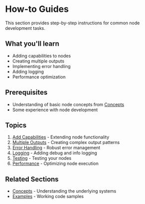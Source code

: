 # How-to Guides

This section provides step-by-step instructions for common node development tasks.

## What you'll learn

- Adding capabilities to nodes
- Creating multiple outputs
- Implementing error handling
- Adding logging
- Performance optimization

## Prerequisites

- Understanding of basic node concepts from [Concepts](../concepts/index.md)
- Some experience with node development

## Topics

1. [Add Capabilities](add-capabilities.md) - Extending node functionality
1. [Multiple Outputs](multiple-outputs.md) - Creating complex output patterns
1. [Error Handling](error-handling.md) - Robust error management
1. [Logging](logging.md) - Adding debug and info logging
1. [Testing](testing.md) - Testing your nodes
1. [Performance](performance.md) - Optimizing node execution

## Related Sections

- [Concepts](../concepts/index.md) - Understanding the underlying systems
- [Examples](../examples/index.md) - Working code samples
